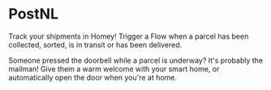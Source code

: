 # PostNL

Track your shipments in Homey! Trigger a Flow when a parcel has been collected, sorted, is in transit or has been delivered.

Someone pressed the doorbell while a parcel is underway? It's probably the mailman! Give them a warm welcome with your smart home, or automatically open the door when you're at home.